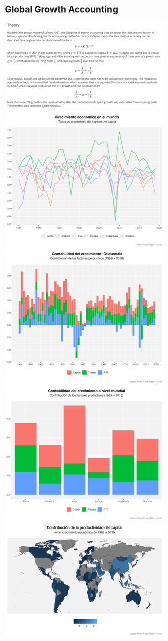 # Global Growth Accounting
![](Plots/Solow.png)
![](Plots/Plot1.png)
![](Plots/Plot2.png)
![](Plots/Plot3.png)
![](Plots/Plot5.png)
